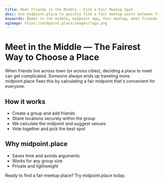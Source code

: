 ```yaml
---
title: Meet Friends in the Middle — Find a Fair Meetup Spot
desc: Use midpoint.place to quickly find a fair meetup point between friends so nobody travels unfairly far.
keywords: [meet in the middle, midpoint app, fair meetup, meet friends halfway]
ogimage: https://midpoint.place/images/logo.png
---
```


# Meet in the Middle — The Fairest Way to Choose a Place

When friends live across town (or across cities), deciding a place to meet can get complicated. Someone always ends up traveling more. midpoint.place fixes this by calculating a fair midpoint that's convenient for everyone.

## How it works

- Create a group and add friends
- Share locations securely within the group
- We calculate the midpoint and suggest venues
- Vote together and pick the best spot

## Why midpoint.place

- Saves time and avoids arguments
- Works for any group size
- Private and lightweight

Ready to find a fair meetup place? Try midpoint.place today.


